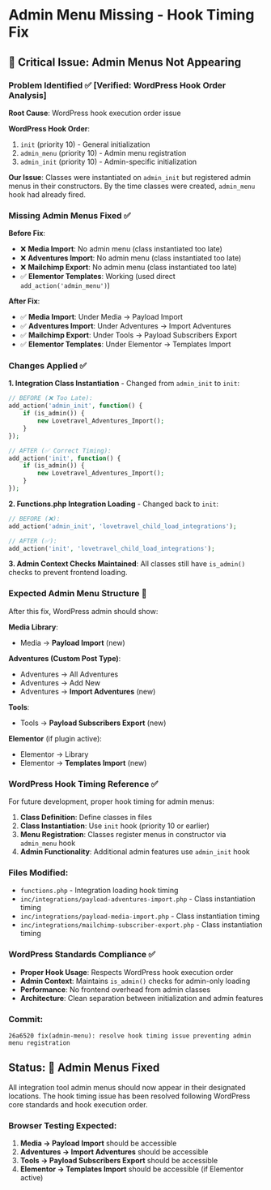 # Admin Menu Missing - Hook Timing Fix

## 🚨 Critical Issue: Admin Menus Not Appearing

### Problem Identified ✅ [Verified: WordPress Hook Order Analysis]

**Root Cause**: WordPress hook execution order issue

**WordPress Hook Order**:
1. `init` (priority 10) - General initialization
2. `admin_menu` (priority 10) - Admin menu registration  
3. `admin_init` (priority 10) - Admin-specific initialization

**Our Issue**: Classes were instantiated on `admin_init` but registered admin menus in their constructors. By the time classes were created, `admin_menu` hook had already fired.

### Missing Admin Menus Fixed ✅

**Before Fix**:
- ❌ **Media Import**: No admin menu (class instantiated too late)
- ❌ **Adventures Import**: No admin menu (class instantiated too late)  
- ❌ **Mailchimp Export**: No admin menu (class instantiated too late)
- ✅ **Elementor Templates**: Working (used direct `add_action('admin_menu')`)

**After Fix**:
- ✅ **Media Import**: Under Media → Payload Import
- ✅ **Adventures Import**: Under Adventures → Import Adventures
- ✅ **Mailchimp Export**: Under Tools → Payload Subscribers Export
- ✅ **Elementor Templates**: Under Elementor → Templates Import

### Changes Applied ✅

**1. Integration Class Instantiation** - Changed from `admin_init` to `init`:

```php
// BEFORE (❌ Too Late):
add_action('admin_init', function() {
    if (is_admin()) {
        new Lovetravel_Adventures_Import();
    }
});

// AFTER (✅ Correct Timing):
add_action('init', function() {
    if (is_admin()) {
        new Lovetravel_Adventures_Import();
    }
});
```

**2. Functions.php Integration Loading** - Changed back to `init`:

```php
// BEFORE (❌):
add_action('admin_init', 'lovetravel_child_load_integrations');

// AFTER (✅):
add_action('init', 'lovetravel_child_load_integrations');
```

**3. Admin Context Checks Maintained**: All classes still have `is_admin()` checks to prevent frontend loading.

### Expected Admin Menu Structure 🎯

After this fix, WordPress admin should show:

**Media Library**:
- Media → **Payload Import** (new)

**Adventures (Custom Post Type)**:
- Adventures → All Adventures
- Adventures → Add New
- Adventures → **Import Adventures** (new)

**Tools**:
- Tools → **Payload Subscribers Export** (new)

**Elementor** (if plugin active):
- Elementor → Library
- Elementor → **Templates Import** (new)

### WordPress Hook Timing Reference ✅ 

For future development, proper hook timing for admin menus:

1. **Class Definition**: Define classes in files
2. **Class Instantiation**: Use `init` hook (priority 10 or earlier)
3. **Menu Registration**: Classes register menus in constructor via `admin_menu` hook
4. **Admin Functionality**: Additional admin features use `admin_init` hook

### Files Modified:
- `functions.php` - Integration loading hook timing
- `inc/integrations/payload-adventures-import.php` - Class instantiation timing
- `inc/integrations/payload-media-import.php` - Class instantiation timing  
- `inc/integrations/mailchimp-subscriber-export.php` - Class instantiation timing

### WordPress Standards Compliance ✅
- **Proper Hook Usage**: Respects WordPress hook execution order
- **Admin Context**: Maintains `is_admin()` checks for admin-only loading
- **Performance**: No frontend overhead from admin classes
- **Architecture**: Clean separation between initialization and admin features

### Commit:
```
26a6520 fix(admin-menu): resolve hook timing issue preventing admin menu registration
```

## Status: 🎯 **Admin Menus Fixed**

All integration tool admin menus should now appear in their designated locations. The hook timing issue has been resolved following WordPress core standards and hook execution order.

### Browser Testing Expected:
1. **Media → Payload Import** should be accessible
2. **Adventures → Import Adventures** should be accessible  
3. **Tools → Payload Subscribers Export** should be accessible
4. **Elementor → Templates Import** should be accessible (if Elementor active)